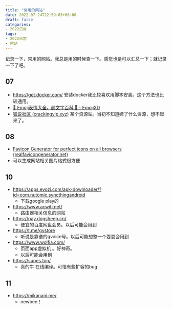 ```yaml
---
title: "常用的网站"
date: 2022-07-24T22:59:05+08:00
draft: false
categories:
- 2022日常
tags:
- 2022日常
- 网站
---
```




记录一下，常用的网站。我总是用的时候查一下。感觉也是可以汇总一下；就记录一下了吧。



## 07

- https://get.docker.com/  安装docker我比较喜欢用脚本安装。这个方法也比较通用。
-  [🤣 Emoji表情大全，颜文字百科 💌 - EmojiXD](https://emojixd.com/) 
-   [狐说社区 (crackingvip.xyz)](https://www.crackingvip.xyz/)  某个资源站。当初不知道嫖了什么资源，想不起来了。

## 08

-  [Favicon Generator for perfect icons on all browsers (realfavicongenerator.net)](https://realfavicongenerator.net/) 
  - 可以生成网站相关图片格式很方便


## 10

- https://apps.evozi.com/apk-downloader/?id=com.nutomic.syncthingandroid
  - 下载google play的
-  https://www.acwifi.net/
   -  路由器相关信息的网站
- https://pay.dogsheep.cn/
  - 便宜的百度网盘会员。以后可能会用到
- https://t.me/gvstore
  - 听说是靠谱的gvoice号。以后可能想整一个耍耍会用到
- https://www.wolfia.com/
  - 页面app虚拟机 。好神奇。
  - 以后可能会用到
- https://supes.top/
	- 真的牛 在线编译。可惜有些扩容的bug
## 11
- https://mikanani.me/
	- newbee！